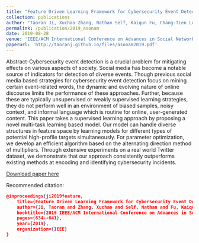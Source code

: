 ```yaml
---
title: "Feature Driven Learning Framework for Cybersecurity Event Detection"
collection: publications
author: "Taoran Ji, Xuchao Zhang, Nathan Self, Kaiqun Fu, Chang-Tien Lu, and Naren Ramakrishnan"
permalink: /publication/2019_asonam
date: 2019-08-28
venue: 'IEEE/ACM International Conference on Advances in Social Networks Analysis and Mining (ASONAM)'
paperurl: 'http://taoranj.github.io/files/asonam2019.pdf'
---
```


Abstract-Cybersecurity event detection is a crucial problem for mitigating effects on various aspects of society. Social media has become a notable source of indicators for detection of diverse events. Though previous social media based strategies for cybersecurity event detection focus on mining certain event-related words, the dynamic and evolving nature of online discourse limits the performance of these approaches. Further, because these are typically unsupervised or weakly supervised learning strategies, they do not perform well in an environment of biased samples, noisy context, and informal language which is routine for online, user-generated content. This paper takes a supervised learning approach by proposing a novel multi-task learning based model. Our model can handle diverse structures in feature space by learning models for different types of potential high-profile targets simultaneously. For parameter optimization, we develop an efficient algorithm based on the alternating direction method of multipliers. Through extensive experiments on a real world Twitter dataset, we demonstrate that our approach consistently outperforms existing methods at encoding and identifying cybersecurity incidents.


[Download paper here](http://taoranj.github.io/files/asonam2019.pdf)


Recommended citation:
```json
@inproceedings{ji2019feature,
    title={Feature Driven Learning Framework for Cybersecurity Event Detection},
    author={Ji, Taoran and Zhang, Xuchao and Self, Nathan and Fu, Kaiqun and Lu, Chang-Tien and Ramakrishnan, Naren},
    booktitle={2019 IEEE/ACM International Conference on Advances in Social Networks Analysis and Mining (ASONAM)},
    pages={634--641},
    year={2019},
    organization={IEEE}
}
```
